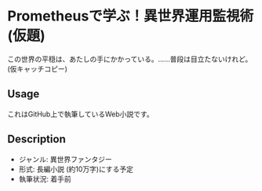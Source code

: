 # Prometheusで学ぶ！異世界運用監視術(仮題)

この世界の平穏は、あたしの手にかかっている。……普段は目立たないけれど。(仮キャッチコピー)

## Usage

これはGitHub上で執筆しているWeb小説です。  

## Description


* ジャンル: 異世界ファンタジー
* 形式: 長編小説 (約10万字)にする予定
* 執筆状況: 着手前
